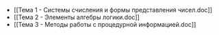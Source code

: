 - [[Тема 1 - Системы счисления и формы представления чисел.doc]]
- [[Тема 2 - Элементы алгебры логики.doc]]
- [[Тема 3 - Методы работы с процедурной информацией.doc]]